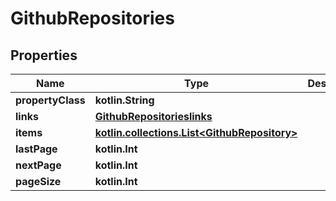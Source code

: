 
# GithubRepositories

## Properties
| Name | Type | Description | Notes |
| ------------ | ------------- | ------------- | ------------- |
| **propertyClass** | **kotlin.String** |  |  [optional] |
| **links** | [**GithubRepositorieslinks**](GithubRepositorieslinks.md) |  |  [optional] |
| **items** | [**kotlin.collections.List&lt;GithubRepository&gt;**](GithubRepository.md) |  |  [optional] |
| **lastPage** | **kotlin.Int** |  |  [optional] |
| **nextPage** | **kotlin.Int** |  |  [optional] |
| **pageSize** | **kotlin.Int** |  |  [optional] |



